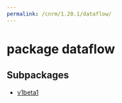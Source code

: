 ```yaml
---
permalink: /cnrm/1.20.1/dataflow/
---
```


# package dataflow



## Subpackages

* [v1beta1](dataflow-v1beta1.md)
